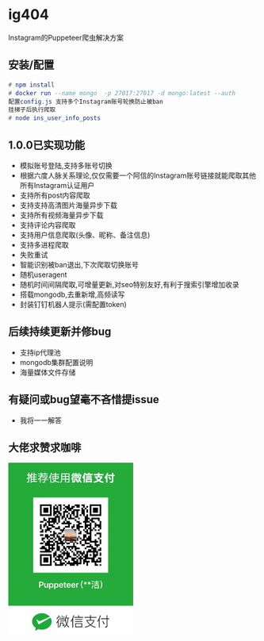 # ig404
Instagram的Puppeteer爬虫解决方案

## **安装/配置**
```elm
# npm install
# docker run --name mongo  -p 27017:27017 -d mongo:latest --auth
配置config.js 支持多个Instagram账号轮换防止被ban
挂梯子后执行爬取
# node ins_user_info_posts
```

## **1.0.0已实现功能**
* 模拟账号登陆,支持多账号切换
* 根据六度人脉关系理论,仅仅需要一个阿信的Instagram账号链接就能爬取其他所有Instagram认证用户
* 支持所有post内容爬取
* 支持支持高清图片海量异步下载
* 支持所有视频海量异步下载
* 支持评论内容爬取
* 支持用户信息爬取(头像、昵称、备注信息)
* 支持多进程爬取
* 失败重试
* 智能识别被ban退出,下次爬取切换账号
* 随机useragent
* 随机时间间隔爬取,可增量更新,对seo特别友好,有利于搜索引擎增加收录
* 搭载mongodb,去重新增,高频读写
* 封装钉钉机器人提示(需配置token)

## **后续持续更新并修bug**
* 支持ip代理池
* mongodb集群配置说明
* 海量媒体文件存储

## **有疑问或bug望毫不吝惜提issue**
* 我将一一解答

## **大佬求赞求咖啡**
<img src="./images/wxpayimg.jpeg" width = "50%" height = "" div  />
